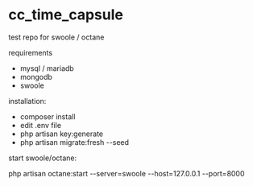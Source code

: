 # cc_time_capsule
test repo for swoole / octane

requirements
- mysql / mariadb
- mongodb
- swoole


installation:
- composer install
- edit .env file
- php artisan key:generate
- php artisan migrate:fresh --seed


start swoole/octane:

php artisan octane:start --server=swoole --host=127.0.0.1 --port=8000
